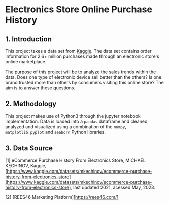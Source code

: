 # Electronics Store Online Purchase History

## 1. Introduction

This project takes a data set from [Kaggle](https://www.kaggle.com/datasets/mkechinov/ecommerce-purchase-history-from-electronics-store). The data set contains order information for 2.6+ million purchases made through an electronic store's online marketplace.

The purpose of this project will be to analyze the sales trends within the data. Does one type of electronic device sell better than the others? Is one brand trusted more than others by consumers visiting this online store? The aim is to answer these questions.

## 2. Methodology

This project makes use of Python3 through the jupyter notebook implementation. Data is loaded into a `pandas` dataframe and cleaned, analyzed and visualized using a combination of the `numpy`, `matplotlib.pyplot` and `seaborn` Python libraries.

## 3. Data Source

[1] eCommerce Purchase History From Electronics Store, MICHAEL KECHINOV, Kaggle, [https://www.kaggle.com/datasets/mkechinov/ecommerce-purchase-history-from-electronics-store](https://www.kaggle.com/datasets/mkechinov/ecommerce-purchase-history-from-electronics-store), last updated 2021, acessed May, 2023.

[2] [REES46 Marketing Platform][https://rees46.com/]